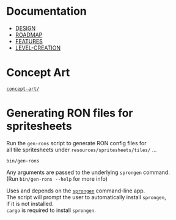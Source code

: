 # Documentation
- [DESIGN](./DESIGN.md)
- [ROADMAP](./ROADMAP.md)
- [FEATURES](./FEATURES.md)
- [LEVEL-CREATION](./LEVEL-CREATION.md)

# Concept Art
[`concept-art/`](./concept-art)

# Generating RON files for spritesheets
Run the `gen-rons` script to generate RON config files for  
all tile spritesheets under `resources/spritesheets/tiles/` ...
```
bin/gen-rons
```

Any arguments are passed to the underlying `sprongen` command.  
(Run `bin/gen-rons --help` for more info)

Uses and depends on the [`sprongen`][sprongen] command-line app.  
The script will prompt the user to automatically install `sprongen`,  
if it is not installed.  
`cargo` is required to install `sprongen`.

[sprongen]: https://github.com/Noah2610/sprongen
